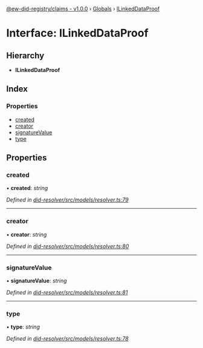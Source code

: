 [@ew-did-registry/claims - v1.0.0](../README.md) › [Globals](../globals.md) › [ILinkedDataProof](ilinkeddataproof.md)

# Interface: ILinkedDataProof

## Hierarchy

* **ILinkedDataProof**

## Index

### Properties

* [created](ilinkeddataproof.md#created)
* [creator](ilinkeddataproof.md#creator)
* [signatureValue](ilinkeddataproof.md#signaturevalue)
* [type](ilinkeddataproof.md#type)

## Properties

###  created

• **created**: *string*

*Defined in [did-resolver/src/models/resolver.ts:79](https://github.com/energywebfoundation/ew-did-registry/blob/d2ee593/packages/did-resolver/src/models/resolver.ts#L79)*

___

###  creator

• **creator**: *string*

*Defined in [did-resolver/src/models/resolver.ts:80](https://github.com/energywebfoundation/ew-did-registry/blob/d2ee593/packages/did-resolver/src/models/resolver.ts#L80)*

___

###  signatureValue

• **signatureValue**: *string*

*Defined in [did-resolver/src/models/resolver.ts:81](https://github.com/energywebfoundation/ew-did-registry/blob/d2ee593/packages/did-resolver/src/models/resolver.ts#L81)*

___

###  type

• **type**: *string*

*Defined in [did-resolver/src/models/resolver.ts:78](https://github.com/energywebfoundation/ew-did-registry/blob/d2ee593/packages/did-resolver/src/models/resolver.ts#L78)*
